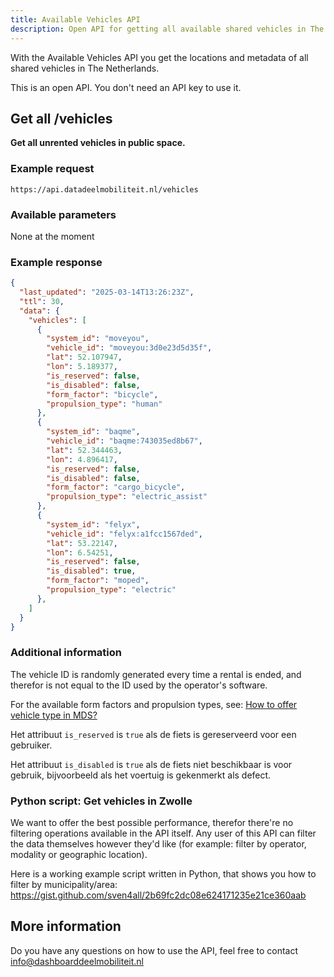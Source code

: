 ```yaml
---
title: Available Vehicles API
description: Open API for getting all available shared vehicles in The Netherlands
---
```


With the Available Vehicles API you get the locations and metadata of all shared vehicles in The Netherlands.

This is an open API. You don't need an API key to use it.

## Get all /vehicles

**Get all unrented vehicles in public space.**

### Example request

```
https://api.datadeelmobiliteit.nl/vehicles
```

### Available parameters

None at the moment

### Example response

``` json
{
  "last_updated": "2025-03-14T13:26:23Z",
  "ttl": 30,
  "data": {
    "vehicles": [
      {
        "system_id": "moveyou",
        "vehicle_id": "moveyou:3d0e23d5d35f",
        "lat": 52.107947,
        "lon": 5.189377,
        "is_reserved": false,
        "is_disabled": false,
        "form_factor": "bicycle",
        "propulsion_type": "human"
      },
      {
        "system_id": "baqme",
        "vehicle_id": "baqme:743035ed8b67",
        "lat": 52.344463,
        "lon": 4.896417,
        "is_reserved": false,
        "is_disabled": false,
        "form_factor": "cargo_bicycle",
        "propulsion_type": "electric_assist"
      },
      {
        "system_id": "felyx",
        "vehicle_id": "felyx:a1fcc1567ded",
        "lat": 53.22147,
        "lon": 6.54251,
        "is_reserved": false,
        "is_disabled": true,
        "form_factor": "moped",
        "propulsion_type": "electric"
      },
    ]
  }
}
```

### Additional information

The vehicle ID is randomly generated every time a rental is ended, and therefor is not equal to the ID used by the operator's software.

For the available form factors and propulsion types, see: [How to offer vehicle type in MDS?](/data_feeds/for_monitoring/#how-to-offer-vehicle-type-in-mds)

Het attribuut `is_reserved` is `true` als de fiets is gereserveerd voor een gebruiker.

Het attribuut `is_disabled` is `true` als de fiets niet beschikbaar is voor gebruik, bijvoorbeeld als het voertuig is gekenmerkt als defect.

### Python script: Get vehicles in Zwolle

We want to offer the best possible performance, therefor there're no filtering operations available in the API itself. Any user of this API can filter the data themselves however they'd like (for example: filter by operator, modality or geographic location).

Here is a working example script written in Python, that shows you how to filter by municipality/area: https://gist.github.com/sven4all/2b69fc2dc08e624171235e21ce360aab

## More information

Do you have any questions on how to use the API, feel free to contact info@dashboarddeelmobiliteit.nl